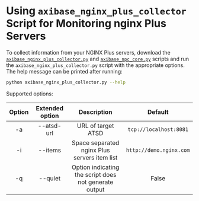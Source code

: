 # Using `axibase_nginx_plus_collector` Script for Monitoring nginx Plus Servers

To collect information from your NGINX Plus servers, download the [`axibase_nginx_plus_collector.py`](./src/axibase_nginx_plus_collector.py) and [`axibase_npc_core.py`](./src/axibase_npc_core.py) scripts and run the `axibase_nginx_plus_collector.py` script with the appropriate options.
The help message can be printed after running:

```sh
python axibase_nginx_plus_collector.py --help
```

Supported options:

|Option|Extended option|    Description                                         |                 Default               |
|:----:|:-------------:|:------------------------------------------------------:|:-------------------------------------:|
|-a    | --atsd-url    | URL of target ATSD                                     | `tcp://localhost:8081`                 |
|-i    | --items       | Space separated nginx Plus servers item list           | `http://demo.nginx.com`                 |
|-q    | --quiet       | Option indicating the script does not generate output    | False                                 |
